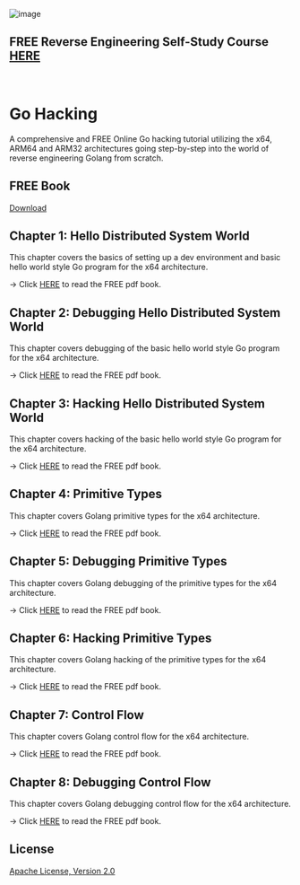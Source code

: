 ![image](https://github.com/mytechnotalent/Go-Hacking/blob/main/Go%20Hacking.png?raw=true)

## FREE Reverse Engineering Self-Study Course [HERE](https://github.com/mytechnotalent/Reverse-Engineering-Tutorial)

<br>

# Go Hacking
A comprehensive and FREE Online Go hacking tutorial utilizing the x64, ARM64 and ARM32 architectures going step-by-step into the world of reverse engineering Golang from scratch.

## FREE Book
[Download](https://github.com/mytechnotalent/Go-Hacking/blob/main/Go%20Hacking.pdf)

## Chapter 1: Hello Distributed System World
This chapter covers the basics of setting up a dev environment and basic hello world style Go program for the x64 architecture.

-> Click [HERE](https://github.com/mytechnotalent/Go-Hacking/blob/main/Go%20Hacking.pdf) to read the FREE pdf book.

## Chapter 2: Debugging Hello Distributed System World
This chapter covers debugging of the basic hello world style Go program for the x64 architecture.

-> Click [HERE](https://github.com/mytechnotalent/Go-Hacking/blob/main/Go%20Hacking.pdf) to read the FREE pdf book.

## Chapter 3: Hacking Hello Distributed System World
This chapter covers hacking of the basic hello world style Go program for the x64 architecture.

-> Click [HERE](https://github.com/mytechnotalent/Go-Hacking/blob/main/Go%20Hacking.pdf) to read the FREE pdf book.

## Chapter 4: Primitive Types
This chapter covers Golang primitive types for the x64 architecture.

-> Click [HERE](https://github.com/mytechnotalent/Go-Hacking/blob/main/Go%20Hacking.pdf) to read the FREE pdf book.

## Chapter 5: Debugging Primitive Types
This chapter covers Golang debugging of the primitive types for the x64 architecture.

-> Click [HERE](https://github.com/mytechnotalent/Go-Hacking/blob/main/Go%20Hacking.pdf) to read the FREE pdf book.

## Chapter 6: Hacking Primitive Types
This chapter covers Golang hacking of the primitive types for the x64 architecture.

-> Click [HERE](https://github.com/mytechnotalent/Go-Hacking/blob/main/Go%20Hacking.pdf) to read the FREE pdf book.

## Chapter 7: Control Flow
This chapter covers Golang control flow for the x64 architecture.

-> Click [HERE](https://github.com/mytechnotalent/Go-Hacking/blob/main/Go%20Hacking.pdf) to read the FREE pdf book.

## Chapter 8: Debugging Control Flow
This chapter covers Golang debugging control flow for the x64 architecture.

-> Click [HERE](https://github.com/mytechnotalent/Go-Hacking/blob/main/Go%20Hacking.pdf) to read the FREE pdf book.

## License
[Apache License, Version 2.0](https://www.apache.org/licenses/LICENSE-2.0)
